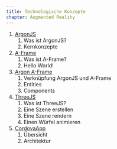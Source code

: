 ```yaml
---
title: Technologische Konzepte
chapter: Augmented Reality
---
```

1. [ArgonJS](#/AR_ArgonJS)
    1. Was ist ArgonJS?
    2. Kernkonzepte
2. [A-Frame](#/AR_AFrame)
    1. Was ist A-Frame?
    2. Hello World!
3. [Argon A-Frame](#/AR_Argon_AFrame)
    1. Verknüpfung ArgonJS und A-Frame
    2. Entities
    3. Components
4. [ThreeJS](#/AR_ThreeJS)
    1. Was ist ThreeJS?
    2. Eine Szene erstellen
    3. Eine Szene rendern
    4. Einen Würfel animieren
5. [CordovaApp](#/CordovaViewerApp)
    1. Übersicht
    2. Architektur
